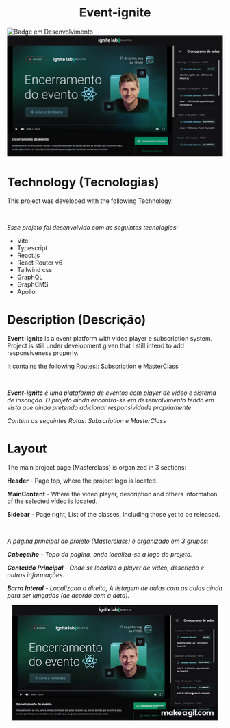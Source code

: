 <h1 align="center">Event-ignite</h1>

![Badge em Desenvolvimento](http://img.shields.io/static/v1?label=STATUS&message=EM%20DESENVOLVIMENTO&color=GREEN&style=for-the-badge)
![](Ignitelab.png)


# Technology (Tecnologias)
<p>This project was developed with the following Technology:</p>
<br>
<p><i> Esse projeto foi desenvolvido com as seguintes tecnologias:</i></p>
<ul>
  <li>Vite</li>
  <li>Typescript</li>
  <li>React.js</li>
  <li>React Router v6</li>
  <li>Tailwind css</li>
  <li>GraphQL</li>
  <li>GraphCMS</li>
  <li>Apollo</li>
</ul>

# Description (Descrição)

<p><strong>Event-ignite</strong> is a event platform with video player e subscription system. Project is still under development
given that I still intend to add responsiveness properly.</p>
<p>It contains the following Routes:: Subscription e MasterClass</p>
<br>
<p><i> <strong>Event-ignite</strong> é uma plataforma de eventos com player de vídeo e sistema de inscrição.
O projeto ainda encontra-se em desenvolvimento tendo em vista que ainda pretendo adicionar responsividade propriamente.</i></p>
<p><i>Contém as seguintes Rotas: Subscription e MasterClass</i></p>

# Layout
<p> The main project page (Masterclass) is organized in 3 sections:</p>
<p><b>Header</b> - Page top, where the project logo is located.</p>
<p><b>MainContent</b> - Where the video player, description and others information of the selected vídeo is located.</p>
<p><b>Sidebar</b> - Page right, List of the classes, including those yet to be released.</p>
<br>
<i><p> A página principal do projeto (Masterclass) é organizado em 3 grupos:</p>
<p><b>Cabeçalho</b> - Topo da pagina, onde localiza-se a logo do projeto.</p>
<p><b>Conteúdo Principal</b> - Onde se localiza o player de vídeo, descrição e outras informações.</p>
<p><b>Barra lateral</b> - Localizado a direita, A listagem de aulas com as aulas ainda para ser lançadas (de acordo com a data).</p></i>

<p align="center">
<img src=Ignitelab.gif/>
<p/>
